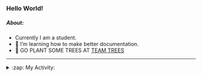 ### Hello World!

##### About:
- Currently I am a student.
- 🌱 I’m learning how to make better documentation.
- 🌱 GO PLANT SOME TREES AT [TEAM TREES](https://teamtrees.org/)

---
<details>
  <summary>:zap: My Activity:</summary>
  
<!--START_SECTION:waka-->
![Code Time](http://img.shields.io/badge/Code%20Time-1%2C201%20hrs%203%20mins-blue)

**I'm a Night 🦉** 

```text
🌞 Morning                1881 commits        ██░░░░░░░░░░░░░░░░░░░░░░░   09.99 % 
🌆 Daytime                6417 commits        █████████░░░░░░░░░░░░░░░░   34.07 % 
🌃 Evening                5428 commits        ███████░░░░░░░░░░░░░░░░░░   28.82 % 
🌙 Night                  5107 commits        ███████░░░░░░░░░░░░░░░░░░   27.12 % 
```
📅 **I'm Most Productive on Wednesday** 

```text
Monday                   2654 commits        ████░░░░░░░░░░░░░░░░░░░░░   14.09 % 
Tuesday                  2559 commits        ███░░░░░░░░░░░░░░░░░░░░░░   13.59 % 
Wednesday                4402 commits        ██████░░░░░░░░░░░░░░░░░░░   23.37 % 
Thursday                 2442 commits        ███░░░░░░░░░░░░░░░░░░░░░░   12.97 % 
Friday                   1970 commits        ███░░░░░░░░░░░░░░░░░░░░░░   10.46 % 
Saturday                 1642 commits        ██░░░░░░░░░░░░░░░░░░░░░░░   08.72 % 
Sunday                   3164 commits        ████░░░░░░░░░░░░░░░░░░░░░   16.80 % 
```


📊 **This Week I Spent My Time On** 

```text
🔥 Editors: 
VS Code                  5 hrs 49 mins       ███████████████░░░░░░░░░░   60.86 % 
IntelliJ                 3 hrs 44 mins       ██████████░░░░░░░░░░░░░░░   39.14 % 

🐱‍💻 Projects: 
file-utils               4 hrs 25 mins       ████████████░░░░░░░░░░░░░   46.29 % 
CSE224-Fundamentals-of-An2 hrs 6 mins        ██████░░░░░░░░░░░░░░░░░░░   22.02 % 
demo                     1 hr 30 mins        ████░░░░░░░░░░░░░░░░░░░░░   15.79 % 
leetc                    1 hr 10 mins        ███░░░░░░░░░░░░░░░░░░░░░░   12.29 % 
perfperf                 6 mins              ░░░░░░░░░░░░░░░░░░░░░░░░░   01.16 % 
```


 Last Updated on 15/09/2023 10:10:40 UTC
<!--END_SECTION:waka-->
</details>
